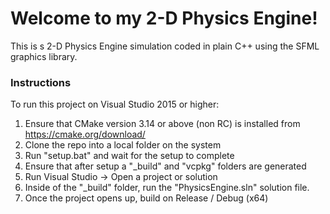 # Welcome to my 2-D Physics Engine!
This is s 2-D Physics Engine simulation coded in plain C++ using the SFML graphics library.

### Instructions
To run this project on Visual Studio 2015 or higher:
1. Ensure that CMake version 3.14 or above (non RC) is installed from https://cmake.org/download/
2. Clone the repo into a local folder on the system
3. Run "setup.bat" and wait for the setup to complete
4. Ensure that after setup a "_build" and "vcpkg" folders are generated
5. Run Visual Studio -> Open a project or solution
6. Inside of the "_build" folder, run the "PhysicsEngine.sln" solution file.
7. Once the project opens up, build on Release / Debug (x64) 
